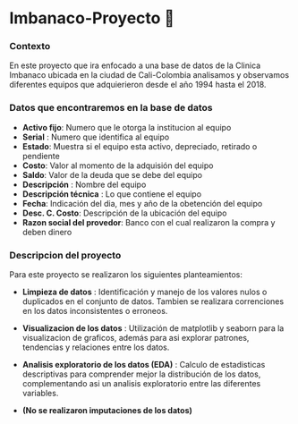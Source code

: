 # Imbanaco-Proyecto :blue_book:

### **Contexto** 
En este proyecto que ira enfocado a una base de datos de la Clinica Imbanaco ubicada en la ciudad de Cali-Colombia analisamos y observamos diferentes equipos que adquierieron desde el año 1994 hasta el 2018.

### Datos que encontraremos en la base de datos
-  **Activo fijo**:  Numero que le otorga la institucion al equipo
- **Serial** : Numero que identifica al equipo
-  **Estado**:  Muestra si el equipo esta activo, depreciado, retirado o pendiente
- **Costo**: Valor al momento de la adquisión del equipo 
- **Saldo**: Valor de la deuda que se debe del equipo
- **Descripción** : Nombre del equipo
- **Descripción técnica** : Lo que contiene el equipo
- **Fecha**: Indicación del dia, mes y año de la obetención del equipo
- **Desc. C. Costo**: Descripción de la ubicación del equipo
- **Razon social del provedor**: Banco con el cual realizaron la compra y deben dinero

### Descripcion del proyecto
Para este proyecto se realizaron los siguientes planteamientos:
- **Limpieza de datos** : Identificación y manejo de los valores nulos o duplicados en el conjunto de datos. Tambien se realizara correnciones en los datos inconsistentes o erroneos.
- **Visualizacion de los datos** : Utilización de matplotlib y seaborn para la visualizacion de graficos, además para asi explorar patrones, tendencias y relaciones entre los datos.
- **Analisis exploratorio de los datos (EDA)** : Calculo de estadisticas descriptivas para comprender mejor la distribución de los datos, complementando asi un analisis exploratorio entre las diferentes variables.

- **(No se realizaron imputaciones de los datos)**
